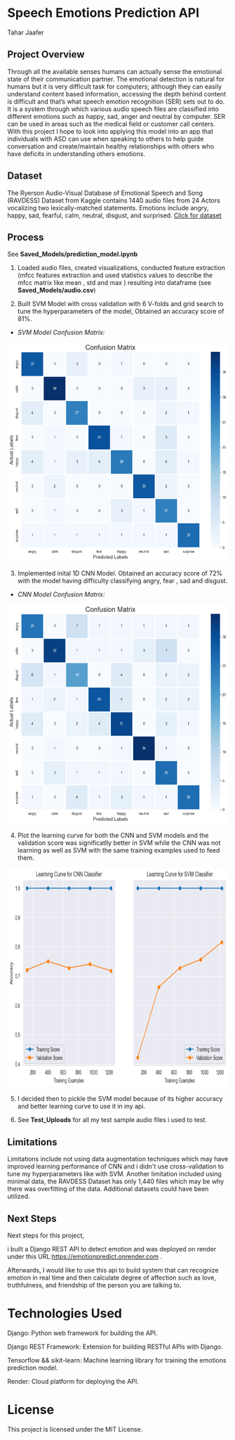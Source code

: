 # Speech Emotions Prediction API
Tahar Jaafer

## Project Overview

Through all the available senses humans can actually sense the emotional state of their communication partner. The emotional detection is natural for humans but it is very difficult task for computers; although they can easily understand content based information, accessing the depth behind content is difficult and that’s what speech emotion recognition (SER) sets out to do. It is a system through which various audio speech files are classified into different emotions such as happy, sad, anger and neutral by computer. SER can be used in areas such as the medical field or customer call centers. With this project I hope to look into applying this model into an app that individuals with ASD can use when speaking to others to help guide conversation and create/maintain healthy relationships with others who have deficits in understanding others emotions.
## Dataset  

The Ryerson Audio-Visual Database of Emotional Speech and Song (RAVDESS) Dataset from Kaggle contains 1440 audio files from 24 Actors vocalizing two lexically-matched statements. Emotions include angry, happy, sad, fearful, calm, neutral, disgust, and surprised. [Click for dataset](https://www.kaggle.com/uwrfkaggler/ravdess-emotional-speech-audio)


## Process  

See **Saved_Models/prediction_model.ipynb**  

1)	Loaded audio files, created visualizations, conducted feature extraction (mfcc features extraction and used statistics values to describe the mfcc matrix like mean , std and max ) resulting into dataframe (see **Saved_Models/audio.csv**)
   
2)	Built SVM Model with cross validation with 6 V-folds and grid search to tune the hyperparameters of the model,  Obtained an accuracy score of 81%.
   - *SVM Model Confusion Matrix:*
     
<p align="center">
  <img width="600" height="500" src="https://github.com/Znullptr/EmotionsPredictAPI/blob/main/Images_Uploads/SVM_Confusion_Matrix.png">
</p>  

3)	Implemented inital 1D CNN Model. Obtained an accuracy score of 72% with the model having difficulty classifying angry, fear , sad and disgust.
   - *CNN Model Confusion Matrix:*

<p align="center">
  <img width="600" height="500" src="https://github.com/Znullptr/EmotionsPredictAPI/blob/main/Images_Uploads/CNN_Confusion_Matrix.png">
</p>  

4)  Plot the learning curve for both the CNN and SVM models and the validation score was significatlly better in SVM while the CNN was not learning as 
    well as SVM with the same training examples used to feed them.

<p align="center">
  <img width="800" height="500" src="https://github.com/Znullptr/EmotionsPredictAPI/blob/main/Images_Uploads/Learning_Curve_CNN_VS_SVM.png">
</p>  
    
5)  I decided then to pickle the SVM model because of its higher accuracy and better learning curve to use it in my api.
   
7)	See **Test_Uploads** for all my test sample audio files i used to test.

## Limitations  

Limitations include not using data augmentation techniques which may have improved learning performance of CNN and i didn't use cross-validation to tune my hyperparameters like with SVM. Another limitation included using minimal data, the RAVDESS Dataset has only 1,440 files which may be why there was overfitting of the data. Additional datasets could have been utilized.

## Next Steps

Next steps for this project,  

i built a Django REST API to detect emotion and was deployed on render under this URL:https://emotionpredict.onrender.com .    

Afterwards, I would like to use this api to build system that can recognize emotion in real time and then calculate degree of affection such as love, truthfulness, and friendship of the person you are talking to.

# Technologies Used  

Django: Python web framework for building the API.  

Django REST Framework: Extension for building RESTful APIs with Django.  

Tensorflow && sikit-learn: Machine learning library for training the emotions prediction model.  

Render: Cloud platform for deploying the API. 

# License  

This project is licensed under the MIT License.

